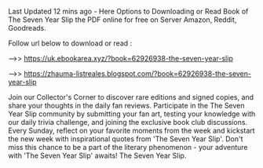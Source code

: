 Last Updated 12 mins ago - Here Options to Downloading or Read Book of The Seven Year Slip the PDF online for free on Server Amazon, Reddit, Goodreads.
 
Follow url below to download or read :
 
-->> https://uk.ebookarea.xyz/?book=62926938-the-seven-year-slip
 
-->> https://zhauma-listreales.blogspot.com/?book=62926938-the-seven-year-slip
 
Join our Collector's Corner to discover rare editions and signed copies, and share your thoughts in the daily fan reviews.
Participate in the The Seven Year Slip community by submitting your fan art, testing your knowledge with our daily trivia challenge, and joining the exclusive book club discussions.
Every Sunday, reflect on your favorite moments from the week and kickstart the new week with inspirational quotes from 'The Seven Year Slip'. Don't miss this chance to be a part of the literary phenomenon - your adventure with 'The Seven Year Slip' awaits! The Seven Year Slip.
